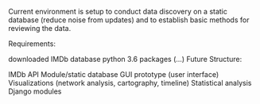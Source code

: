 Current environment is setup to conduct data discovery on a static database (reduce noise from updates) and to establish basic methods for reviewing the data.

Requirements:

downloaded IMDb database
python 3.6
packages (...)
Future Structure:

IMDb API Module/static database
GUI prototype (user interface)
Visualizations (network analysis, cartography, timeline)
Statistical analysis
Django modules
